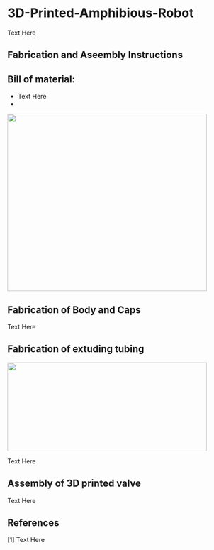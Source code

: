 # 3D-Printed-Amphibious-Robot
Text Here
 
## Fabrication and Aseembly Instructions

## Bill of material:
* Text Here
* 


<img src="Images/A1.png" width="450" height="400"> 

## Fabrication of Body and Caps
Text Here

## Fabrication of extuding tubing

<img src="Images/nozzle_design.png" width="450" height="200"> 

Text Here 

## Assembly of 3D printed valve 
Text Here

## References

[1] Text Here
